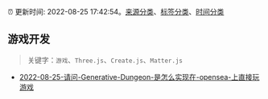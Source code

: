 :alarm_clock: 更新时间: 2022-08-25 17:42:54。[来源分类](../README.md)、[标签分类](../TAGS.md)、[时间分类](../TIMELINE.md)

## 游戏开发


> 关键字：`游戏`、`Three.js`、`Create.js`、`Matter.js`



- [2022-08-25-请问-Generative-Dungeon-是怎么实现在-opensea-上直接玩游戏](https://www.v2ex.com/t/875440) 